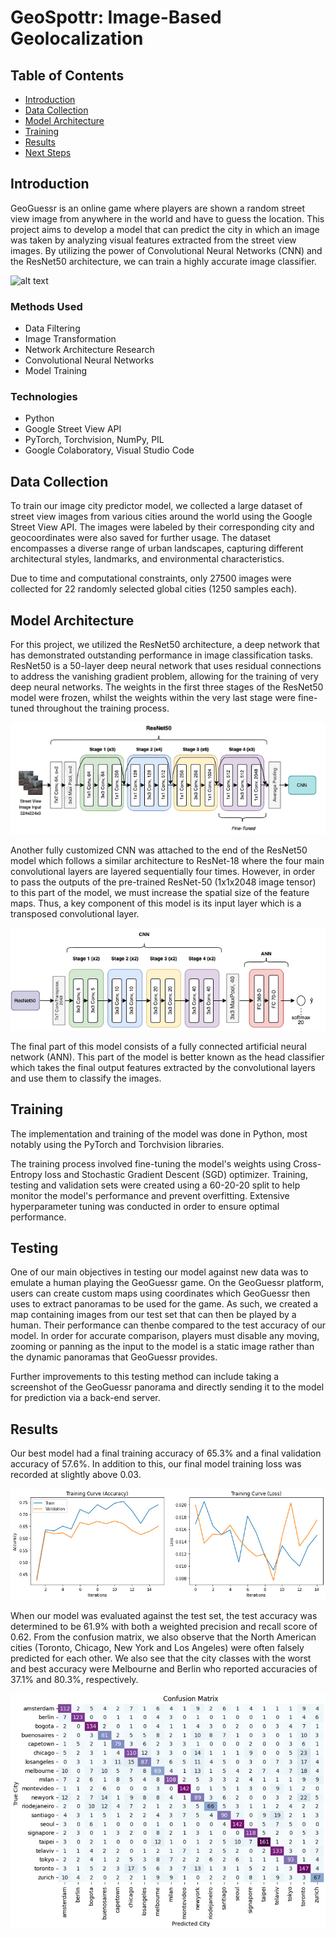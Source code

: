 # GeoSpottr: Image-Based Geolocalization

## Table of Contents

- [Introduction](#introduction)
- [Data Collection](#data-collection)
- [Model Architecture](#model-architecture)
- [Training](#training)
- [Results](#results)
- [Next Steps](#next-steps)

## Introduction

GeoGuessr is an online game where players are shown a random street view image from anywhere in the world and have to guess the location. This project aims to develop a model that can predict the city in which an image was taken by analyzing visual features extracted from the street view images. By utilizing the power of Convolutional Neural Networks (CNN) and the ResNet50 architecture, we can train a highly accurate image classifier.

![alt text](https://blogger.googleusercontent.com/img/b/R29vZ2xl/AVvXsEjuVSRtsMiLntaMRx9oAiPgsPetFItAc9MsC7hBIVD5p6PJDA6UJxrgZGQXMVx7KhhfXcqP-NTgwlHLuuJWy1yJ_eAjgn-12FmYNhKvSUwaAKyj1oGfv-pyxMg8M7NsWt7TzqSdsCOZ59lEG-ej-BuZr4j4NSfJctGCHcdPmzD5poYNs2_aQGxySra3Ww/s1822/1.png)

### Methods Used
- Data Filtering
- Image Transformation
- Network Architecture Research
- Convolutional Neural Networks
- Model Training

### Technologies
- Python
- Google Street View API
- PyTorch, Torchvision, NumPy, PIL
- Google Colaboratory, Visual Studio Code

## Data Collection

To train our image city predictor model, we collected a large dataset of street view images from various cities around the world using the Google Street View API. The images were labeled by their corresponding city and geocoordinates were also saved for further usage. The dataset encompasses a diverse range of urban landscapes, capturing different architectural styles, landmarks, and environmental characteristics.

Due to time and computational constraints, only 27500 images were collected for 22 randomly selected global cities (1250 samples each).

## Model Architecture

For this project, we utilized the ResNet50 architecture, a deep network that has demonstrated outstanding performance in image classification tasks. ResNet50 is a 50-layer deep neural network that uses residual connections to address the vanishing gradient problem, allowing for the training of very deep neural networks. The weights in the first three stages of the ResNet50 model were frozen, whilst the weights within the very last stage were fine-tuned throughout the training process.

![alt text](https://github.com/pkardjian/GeoSpottr/blob/main/primary/architecture/ResNet.png)

Another fully customized CNN was attached to the end of the ResNet50 model which follows a similar architecture to ResNet-18 where the four main convolutional layers are layered sequentially four times. However, in order to pass the outputs of the pre-trained ResNet-50 (1x1x2048 image tensor) to this part of the model, we must increase the spatial size of the feature maps. Thus, a key component of this model is its input layer which is a transposed convolutional layer. 

![alt text](https://github.com/pkardjian/GeoSpottr/blob/main/primary/architecture/CustomizedCNN.png)

The final part of this model consists of a fully connected artificial neural network (ANN). This part of the model is better known as the head classifier which takes the final output features extracted by the convolutional layers and use them to classify the images. 

## Training

The implementation and training of the model was done in Python, most notably using the PyTorch and Torchvision libraries. 

The training process involved fine-tuning the model's weights using Cross-Entropy loss and Stochastic Gradient Descent (SGD) optimizer. Training, testing and validation sets were created using a 60-20-20 split to help monitor the model's performance and prevent overfitting. Extensive hyperparameter tuning was conducted in order to ensure optimal performance.

## Testing

One of our main objectives in testing our model against new data was to emulate a human playing the GeoGuessr game. On the GeoGuessr platform, users can create custom maps using coordinates which GeoGuessr then uses to extract panoramas to be used for the game. As such, we created a map containing images from our test set that can then be played by a human. Their performance can thenbe compared to the test accuracy of our model. In order for accurate comparison, players must disable any moving, zooming or panning as the input to the model is a static image rather than the dynamic panoramas that GeoGuessr provides. 

Further improvements to this testing method can include taking a screenshot of the GeoGuessr panorama and directly sending it to the model for prediction via a back-end server. 

## Results

Our best model had a final training accuracy of 65.3% and a final validation accuracy of 57.6%. In addition to this, our final model training loss was recorded at slightly above 0.03. 

![alt text](https://github.com/pkardjian/GeoSpottr/blob/main/primary/results/TrainingCurves.jpg)

When our model was evaluated against the test set, the test accuracy was determined to be 61.9% with both a weighted precision and recall score of 0.62. From the confusion matrix, we also observe that the North American cities (Toronto, Chicago, New York and Los Angeles) were often falsely predicted for each other. We also see that the city classes with the worst and best accuracy were Melbourne and Berlin who reported accuracies of 37.1% and 80.3%, respectively. 

![alt text](https://github.com/pkardjian/GeoSpottr/blob/main/primary/results/ConfusionMatrix.png)


